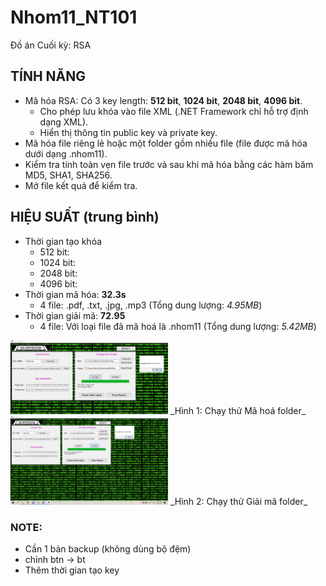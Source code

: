 # Nhom11_NT101 

 Đồ án Cuối kỳ: RSA

 ## TÍNH NĂNG
 * Mã hóa RSA: Có 3 key length: **512 bit**, **1024 bit**, **2048 bit**, **4096 bit**.
   * Cho phép lưu khóa vào file XML (.NET Framework chỉ hỗ trợ định dạng XML).
   * Hiển thị thông tin public key và private key.
 * Mã hóa file riêng lẻ hoặc một folder gồm nhiều file (file được mã hóa dưới dạng .nhom11).
 * Kiểm tra tính toàn vẹn file trước và sau khi mã hóa bằng các hàm băm MD5, SHA1, SHA256.
 * Mở file kết quả để kiểm tra.

 ## HIỆU SUẤT (trung bình)
 * Thời gian tạo khóa
   * 512 bit: 
   * 1024 bit: 
   * 2048 bit: 
   * 4096 bit: 
 * Thời gian mã hóa: **32.3s**
   * 4 file: .pdf, .txt, .jpg, .mp3 (Tổng dung lượng: _4.95MB_)
 * Thời gian giải mã: **72.95**
   * 4 file: Với loại file đã mã hoá là .nhom11 (Tổng dung lượng: _5.42MB_)

<img src="https://github.com/Dkhoa-117/Nhom11_NT101/blob/main/ref.%20pic/encrypt.png" width="50%" height="50%">
_Hình 1: Chạy thử Mã hoá folder_

<img src="https://github.com/Dkhoa-117/Nhom11_NT101/blob/main/ref.%20pic/decrypt.png" width="50%" height="50%">
_Hình 2: Chạy thử Giải mã folder_

### NOTE:
* Cần 1 bản backup (không dùng bộ đệm)
* chỉnh btn -> bt
* Thêm thời gian tạo key
